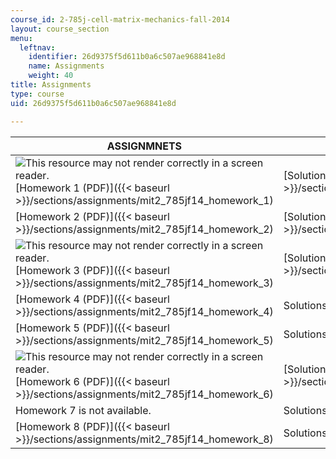 ```yaml
---
course_id: 2-785j-cell-matrix-mechanics-fall-2014
layout: course_section
menu:
  leftnav:
    identifier: 26d9375f5d611b0a6c507ae968841e8d
    name: Assignments
    weight: 40
title: Assignments
type: course
uid: 26d9375f5d611b0a6c507ae968841e8d

---
```


| ASSIGNMNETS | SOLUTIONS |
| --- | --- |
| ![This resource may not render correctly in a screen reader.](/images/inacessible.gif)[Homework 1 (PDF)]({{< baseurl >}}/sections/assignments/mit2_785jf14_homework_1) | [Solutions to Homework 1 (PDF)]({{< baseurl >}}/sections/assignments/mit2_785jf14_homework_1_sol) |
| [Homework 2 (PDF)]({{< baseurl >}}/sections/assignments/mit2_785jf14_homework_2) | [Solutions to Homework 2 (PDF)]({{< baseurl >}}/sections/assignments/mit2_785jf14_homework_2_sol) |
| ![This resource may not render correctly in a screen reader.](/images/inacessible.gif)[Homework 3 (PDF)]({{< baseurl >}}/sections/assignments/mit2_785jf14_homework_3) | [Solutions to Homework 3 (PDF)]({{< baseurl >}}/sections/assignments/mit2_785jf14_homework_3_sol) |
| [Homework 4 (PDF)]({{< baseurl >}}/sections/assignments/mit2_785jf14_homework_4) | Solutions are not available. |
| [Homework 5 (PDF)]({{< baseurl >}}/sections/assignments/mit2_785jf14_homework_5) | Solutions are not available. |
| ![This resource may not render correctly in a screen reader.](/images/inacessible.gif)[Homework 6 (PDF)]({{< baseurl >}}/sections/assignments/mit2_785jf14_homework_6) | [Solutions to Homework 6 (PDF)]({{< baseurl >}}/sections/assignments/mit2_785jf14_homework_6_sol) |
| Homework 7 is not available. | Solutions are not available. |
| [Homework 8 (PDF)]({{< baseurl >}}/sections/assignments/mit2_785jf14_homework_8) | Solutions are not available.